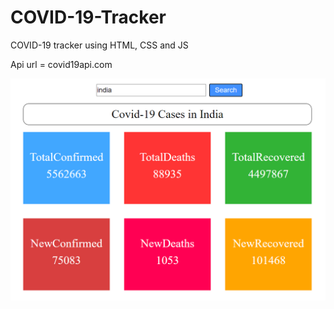 # COVID-19-Tracker
COVID-19 tracker using HTML, CSS and JS

Api url = covid19api.com

<img src="covid.png">
